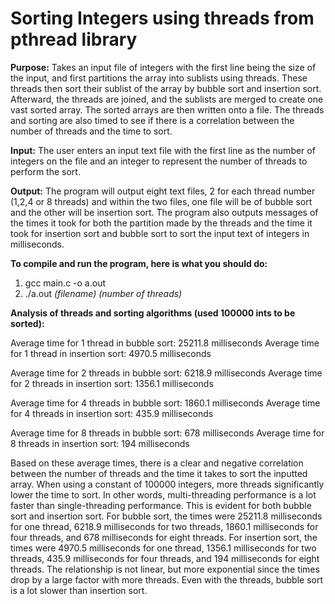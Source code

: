 # Sorting Integers using threads from pthread library

**Purpose:** 
Takes an input file of integers with the first line being the size of the input, and
first partitions the array into sublists using threads. These threads then sort their sublist
of the array by bubble sort and insertion sort. Afterward, the threads are joined,
and the sublists are merged to create one vast sorted array. The sorted arrays are then
written onto a file. The threads and sorting are also timed to see if there is a correlation
between the number of threads and the time to sort.

**Input:** 
The user enters an input text file with the first line as the number of integers on the
file and an integer to represent the number of threads to perform the sort.

**Output:** 
The program will output eight text files, 2 for each thread number (1,2,4 or 8 threads)
and within the two files, one file will be of bubble sort and the other will be insertion sort.
The program also outputs messages of the times it took for both the partition made by the threads
and the time it took for insertion sort and bubble sort to sort the input text of integers in milliseconds.


**To compile and run the program, here is what you should do:**
1. gcc main.c -o a.out
2. ./a.out *(filename) (number of threads)*


**Analysis of threads and sorting algorithms (used 100000 ints to be sorted):**

Average time for 1 thread in bubble sort: 25211.8 milliseconds
Average time for 1 thread in insertion sort: 4970.5 milliseconds

Average time for 2 threads in bubble sort: 6218.9 milliseconds
Average time for 2 threads in insertion sort: 1356.1 milliseconds

Average time for 4 threads in bubble sort: 1860.1 milliseconds
Average time for 4 threads in insertion sort: 435.9 milliseconds

Average time for 8 threads in bubble sort: 678 milliseconds
Average time for 8 threads in insertion sort: 194 milliseconds


Based on these average times, there is a clear and negative correlation between the number of threads and the time it takes to sort the inputted array. When using a constant of 100000 integers, more threads significantly lower the time to sort. In other words, multi-threading performance is a lot faster than single-threading performance. This is evident for both bubble sort and insertion sort. For bubble sort, the times were 25211.8 milliseconds for one thread, 6218.9 milliseconds for two threads, 1860.1 milliseconds for four threads, and 678 milliseconds for eight threads. For insertion sort, the times were 4970.5 milliseconds for one thread, 1356.1 milliseconds for two threads, 435.9 milliseconds for four threads, and 194 milliseconds for eight threads. The relationship is not linear, but more exponential since the times drop by a large factor with more threads. Even with the threads, bubble sort is a lot slower than insertion sort.

